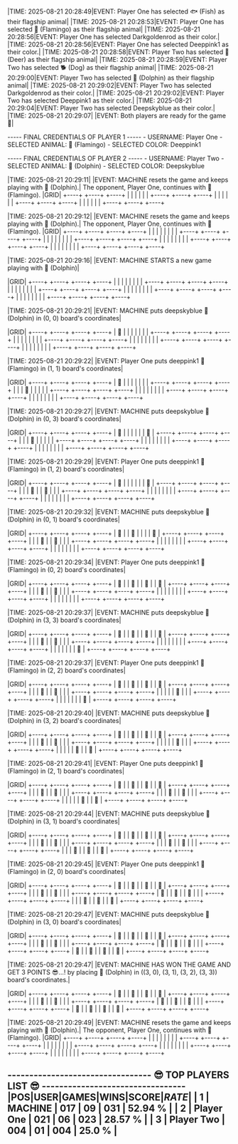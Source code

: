 
|TIME: 2025-08-21 20:28:49|EVENT:  Player One has selected 🐟 (Fish) as their flagship animal|
|TIME: 2025-08-21 20:28:53|EVENT:  Player One has selected 🦩 (Flamingo) as their flagship animal|
|TIME: 2025-08-21 20:28:56|EVENT:  Player One has selected Darkgoldenrod as their color.|
|TIME: 2025-08-21 20:28:56|EVENT:  Player One has selected Deeppink1 as their color.|
|TIME: 2025-08-21 20:28:58|EVENT:  Player Two has selected 🦌 (Deer) as their flagship animal|
|TIME: 2025-08-21 20:28:59|EVENT:  Player Two has selected 🐕 (Dog) as their flagship animal|
|TIME: 2025-08-21 20:29:00|EVENT:  Player Two has selected 🐬 (Dolphin) as their flagship animal|
|TIME: 2025-08-21 20:29:02|EVENT:  Player Two has selected Darkgoldenrod as their color.|
|TIME: 2025-08-21 20:29:02|EVENT:  Player Two has selected Deeppink1 as their color.|
|TIME: 2025-08-21 20:29:04|EVENT:  Player Two has selected Deepskyblue as their color.|
|TIME: 2025-08-21 20:29:07|
|EVENT: Both players are ready for the game 🎳|

----- FINAL CREDENTIALS OF PLAYER 1 -----
	- USERNAME: Player One
	- SELECTED ANIMAL: 🦩 (Flamingo)
	- SELECTED COLOR: Deeppink1

----- FINAL CREDENTIALS OF PLAYER 2 -----
	- USERNAME: Player Two
	- SELECTED ANIMAL: 🐬 (Dolphin)
	- SELECTED COLOR: Deepskyblue

|TIME: 2025-08-21 20:29:11|
|EVENT: MACHINE resets the game and keeps playing with 🐬 (Dolphin).|
The opponent, Player One, continues with 🦩 (Flamingo).
|GRID|
+----+ +----+ +----+
|    | |    | |    |
+----+ +----+ +----+
|    | |    | |    |
+----+ +----+ +----+
|    | |    | |    |
+----+ +----+ +----+

|TIME: 2025-08-21 20:29:12|
|EVENT: MACHINE resets the game and keeps playing with 🐬 (Dolphin).|
The opponent, Player One, continues with 🦩 (Flamingo).
|GRID|
+----+ +----+ +----+ +----+
|    | |    | |    | |    |
+----+ +----+ +----+ +----+
|    | |    | |    | |    |
+----+ +----+ +----+ +----+
|    | |    | |    | |    |
+----+ +----+ +----+ +----+
|    | |    | |    | |    |
+----+ +----+ +----+ +----+

|TIME: 2025-08-21 20:29:16|
|EVENT: MACHINE STARTS a new game playing with 🐬 (Dolphin)|

|GRID|
+----+ +----+ +----+ +----+
|    | |    | |    | |    |
+----+ +----+ +----+ +----+
|    | |    | |    | |    |
+----+ +----+ +----+ +----+
|    | |    | |    | |    |
+----+ +----+ +----+ +----+
|    | |    | |    | |    |
+----+ +----+ +----+ +----+

|TIME: 2025-08-21 20:29:21|
|EVENT: MACHINE puts deepskyblue 🐬 (Dolphin) in (0, 0) board's coordinates|

|GRID|
+----+ +----+ +----+ +----+
| 🐬 | |    | |    | |    |
+----+ +----+ +----+ +----+
|    | |    | |    | |    |
+----+ +----+ +----+ +----+
|    | |    | |    | |    |
+----+ +----+ +----+ +----+
|    | |    | |    | |    |
+----+ +----+ +----+ +----+

|TIME: 2025-08-21 20:29:22|
|EVENT: Player One puts deeppink1 🦩 (Flamingo) in (1, 1) board's coordinates|

|GRID|
+----+ +----+ +----+ +----+
| 🐬 | |    | |    | |    |
+----+ +----+ +----+ +----+
|    | | 🦩 | |    | |    |
+----+ +----+ +----+ +----+
|    | |    | |    | |    |
+----+ +----+ +----+ +----+
|    | |    | |    | |    |
+----+ +----+ +----+ +----+

|TIME: 2025-08-21 20:29:27|
|EVENT: MACHINE puts deepskyblue 🐬 (Dolphin) in (0, 3) board's coordinates|

|GRID|
+----+ +----+ +----+ +----+
| 🐬 | |    | |    | | 🐬 |
+----+ +----+ +----+ +----+
|    | | 🦩 | |    | |    |
+----+ +----+ +----+ +----+
|    | |    | |    | |    |
+----+ +----+ +----+ +----+
|    | |    | |    | |    |
+----+ +----+ +----+ +----+

|TIME: 2025-08-21 20:29:29|
|EVENT: Player One puts deeppink1 🦩 (Flamingo) in (1, 2) board's coordinates|

|GRID|
+----+ +----+ +----+ +----+
| 🐬 | |    | |    | | 🐬 |
+----+ +----+ +----+ +----+
|    | | 🦩 | | 🦩 | |    |
+----+ +----+ +----+ +----+
|    | |    | |    | |    |
+----+ +----+ +----+ +----+
|    | |    | |    | |    |
+----+ +----+ +----+ +----+

|TIME: 2025-08-21 20:29:32|
|EVENT: MACHINE puts deepskyblue 🐬 (Dolphin) in (0, 1) board's coordinates|

|GRID|
+----+ +----+ +----+ +----+
| 🐬 | | 🐬 | |    | | 🐬 |
+----+ +----+ +----+ +----+
|    | | 🦩 | | 🦩 | |    |
+----+ +----+ +----+ +----+
|    | |    | |    | |    |
+----+ +----+ +----+ +----+
|    | |    | |    | |    |
+----+ +----+ +----+ +----+

|TIME: 2025-08-21 20:29:34|
|EVENT: Player One puts deeppink1 🦩 (Flamingo) in (0, 2) board's coordinates|

|GRID|
+----+ +----+ +----+ +----+
| 🐬 | | 🐬 | | 🦩 | | 🐬 |
+----+ +----+ +----+ +----+
|    | | 🦩 | | 🦩 | |    |
+----+ +----+ +----+ +----+
|    | |    | |    | |    |
+----+ +----+ +----+ +----+
|    | |    | |    | |    |
+----+ +----+ +----+ +----+

|TIME: 2025-08-21 20:29:37|
|EVENT: MACHINE puts deepskyblue 🐬 (Dolphin) in (3, 3) board's coordinates|

|GRID|
+----+ +----+ +----+ +----+
| 🐬 | | 🐬 | | 🦩 | | 🐬 |
+----+ +----+ +----+ +----+
|    | | 🦩 | | 🦩 | |    |
+----+ +----+ +----+ +----+
|    | |    | |    | |    |
+----+ +----+ +----+ +----+
|    | |    | |    | | 🐬 |
+----+ +----+ +----+ +----+

|TIME: 2025-08-21 20:29:37|
|EVENT: Player One puts deeppink1 🦩 (Flamingo) in (2, 2) board's coordinates|

|GRID|
+----+ +----+ +----+ +----+
| 🐬 | | 🐬 | | 🦩 | | 🐬 |
+----+ +----+ +----+ +----+
|    | | 🦩 | | 🦩 | |    |
+----+ +----+ +----+ +----+
|    | |    | | 🦩 | |    |
+----+ +----+ +----+ +----+
|    | |    | |    | | 🐬 |
+----+ +----+ +----+ +----+

|TIME: 2025-08-21 20:29:40|
|EVENT: MACHINE puts deepskyblue 🐬 (Dolphin) in (3, 2) board's coordinates|

|GRID|
+----+ +----+ +----+ +----+
| 🐬 | | 🐬 | | 🦩 | | 🐬 |
+----+ +----+ +----+ +----+
|    | | 🦩 | | 🦩 | |    |
+----+ +----+ +----+ +----+
|    | |    | | 🦩 | |    |
+----+ +----+ +----+ +----+
|    | |    | | 🐬 | | 🐬 |
+----+ +----+ +----+ +----+

|TIME: 2025-08-21 20:29:41|
|EVENT: Player One puts deeppink1 🦩 (Flamingo) in (2, 1) board's coordinates|

|GRID|
+----+ +----+ +----+ +----+
| 🐬 | | 🐬 | | 🦩 | | 🐬 |
+----+ +----+ +----+ +----+
|    | | 🦩 | | 🦩 | |    |
+----+ +----+ +----+ +----+
|    | | 🦩 | | 🦩 | |    |
+----+ +----+ +----+ +----+
|    | |    | | 🐬 | | 🐬 |
+----+ +----+ +----+ +----+

|TIME: 2025-08-21 20:29:44|
|EVENT: MACHINE puts deepskyblue 🐬 (Dolphin) in (3, 1) board's coordinates|

|GRID|
+----+ +----+ +----+ +----+
| 🐬 | | 🐬 | | 🦩 | | 🐬 |
+----+ +----+ +----+ +----+
|    | | 🦩 | | 🦩 | |    |
+----+ +----+ +----+ +----+
|    | | 🦩 | | 🦩 | |    |
+----+ +----+ +----+ +----+
|    | | 🐬 | | 🐬 | | 🐬 |
+----+ +----+ +----+ +----+

|TIME: 2025-08-21 20:29:45|
|EVENT: Player One puts deeppink1 🦩 (Flamingo) in (2, 0) board's coordinates|

|GRID|
+----+ +----+ +----+ +----+
| 🐬 | | 🐬 | | 🦩 | | 🐬 |
+----+ +----+ +----+ +----+
|    | | 🦩 | | 🦩 | |    |
+----+ +----+ +----+ +----+
| 🦩 | | 🦩 | | 🦩 | |    |
+----+ +----+ +----+ +----+
|    | | 🐬 | | 🐬 | | 🐬 |
+----+ +----+ +----+ +----+

|TIME: 2025-08-21 20:29:47|
|EVENT: MACHINE puts deepskyblue 🐬 (Dolphin) in (3, 0) board's coordinates|

|GRID|
+----+ +----+ +----+ +----+
| 🐬 | | 🐬 | | 🦩 | | 🐬 |
+----+ +----+ +----+ +----+
|    | | 🦩 | | 🦩 | |    |
+----+ +----+ +----+ +----+
| 🦩 | | 🦩 | | 🦩 | |    |
+----+ +----+ +----+ +----+
| 🐬 | | 🐬 | | 🐬 | | 🐬 |
+----+ +----+ +----+ +----+

|TIME: 2025-08-21 20:29:47|
|EVENT: MACHINE HAS WON THE GAME AND GET 3 POINTS 😎...! by placing 🐬 (Dolphin) in ((3, 0), (3, 1), (3, 2), (3, 3)) board's coordinates.|

|GRID|
+----+ +----+ +----+ +----+
| 🐬 | | 🐬 | | 🦩 | | 🐬 |
+----+ +----+ +----+ +----+
|    | | 🦩 | | 🦩 | |    |
+----+ +----+ +----+ +----+
| 🦩 | | 🦩 | | 🦩 | |    |
+----+ +----+ +----+ +----+
| 🐬 | | 🐬 | | 🐬 | | 🐬 |
+----+ +----+ +----+ +----+

|TIME: 2025-08-21 20:29:49|
|EVENT: MACHINE resets the game and keeps playing with 🐬 (Dolphin).|
The opponent, Player One, continues with 🦩 (Flamingo).
|GRID|
+----+ +----+ +----+ +----+
|    | |    | |    | |    |
+----+ +----+ +----+ +----+
|    | |    | |    | |    |
+----+ +----+ +----+ +----+
|    | |    | |    | |    |
+----+ +----+ +----+ +----+
|    | |    | |    | |    |
+----+ +----+ +----+ +----+

--------------------------------- 😎 TOP PLAYERS LIST 😎 ---------------------------------
|____POS____|________USER________|____GAMES____|____WINS____|____SCORE____|_____RATE_____|
|     1     |      MACHINE       |     017     |     09     |     031     |   52.94 %    |
|     2     |     Player One     |     021     |     06     |     023     |   28.57 %    |
|     3     |     Player Two     |     004     |     01     |     004     |    25.0 %    |
------------------------------------------------------------------------------------------

